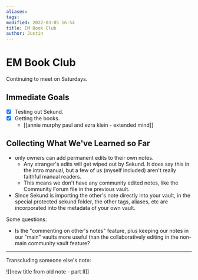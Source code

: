 ```yaml
---
aliases: 
tags: 
modified: 2022-03-05 16:54
title: EM Book Club
author: Justin
---
```


# EM Book Club

Continuing to meet on Saturdays.

## Immediate Goals

- [x] Testing out Sekund.
- [x] Getting the books.
	- [[annie murphy paul and ezra klein - extended mind]]

## Collecting What We've Learned so Far

- only owners can add permanent edits to their own notes.
	- Any stranger's edits will get wiped out by Sekund. It does say this in the intro manual, but a few of us (myself included) aren't really faithful manual readers.
	- This means we don't have any community edited notes, like the Community Forum file in the previous vault.
- Since Sekund is importing the other's note directly into your vault, in the special protected sekund folder, the other tags, aliases, etc are incorporated into the metadata of your own vault.

Some questions:

- Is the "commenting on other's notes" feature, plus keeping our notes in our "main" vaults more useful than the collaboratively editing in the non-main community vault feature?
---

Transcluding someone else's note:

![[new title from old note - part II]]

